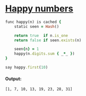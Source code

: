 [1]: http://rosettacode.org/wiki/Happy_numbers

# [Happy numbers][1]

```ruby
func happy(n) is cached {
    static seen = Hash()

    return true  if n.is_one
    return false if seen.exists(n)

    seen{n} = 1
    happy(n.digits.sum { _*_ })
}

say happy.first(10)
```

#### Output:
```
[1, 7, 10, 13, 19, 23, 28, 31]
```
